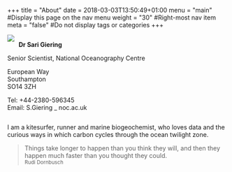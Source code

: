 +++
title = "About"
date = 2018-03-03T13:50:49+01:00
menu = "main" #Display this page on the nav menu
weight = "30" #Right-most nav item
meta = "false" #Do not display tags or categories
+++

<div style="overflow: auto;">
  <div style="float: left; margin-right: 10px;">
    <img src="/img/me.jpg" 
    onerror="this.style.visibility = 'hidden'"  style="max-width: 400px;" >
  </div>
  <div style="margin-block-start:0px">
  <p><b>Dr Sari Giering</b></p>
  <p>Senior Scientist, National Oceanography Centre</p>
  <p>
    European Way </br>
    Southampton </br>
    SO14 3ZH </p>
  <p>
    Tel: +44-2380-596345 </br>
    Email: S.Giering _ noc.ac.uk </p> 
  </div>
</div>

I am a kitesurfer, runner and marine biogeochemist, who loves data and the curious ways in which carbon cycles through the ocean twilight zone.

> Things take longer to happen than you think they will, and then they happen much faster than you thought they could. </br> <small>Rudi Dornbusch</small>